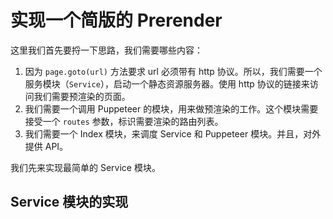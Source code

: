 # 实现一个简版的 Prerender

这里我们首先要捋一下思路，我们需要哪些内容：
1. 因为 `page.goto(url)` 方法要求 url 必须带有 http 协议。所以，我们需要一个服务模块（`Service`），启动一个静态资源服务器。使用 http 协议的链接来访问我们需要预渲染的页面。
2. 我们需要一个调用 Puppeteer 的模块，用来做预渲染的工作。这个模块需要接受一个 `routes` 参数，标识需要渲染的路由列表。
3. 我们需要一个 Index 模块，来调度 Service 和 Puppeteer 模块。并且，对外提供 API。

我们先来实现最简单的 Service 模块。

## Service 模块的实现

